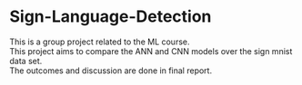 # Sign-Language-Detection
This is a group project related to the ML course. <br />
This project aims to compare the ANN and CNN models over the sign mnist data set. <br />
The outcomes and discussion are done in final report. <br />
